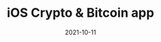 ---
title: iOS Crypto & Bitcoin app
description: I led the re-design of the main page of the iOS Kraken app, a leader in Europe's Bitcoin trading platform.
client: Kraken
role: Lead Designer
skills:
  - Product Design
  - User Interface
  - Interaction Design
platform: iOS
date: 2021-10-11
finished: true
permalink: false
thumbnail: src/static/work/kraken.jpg
---